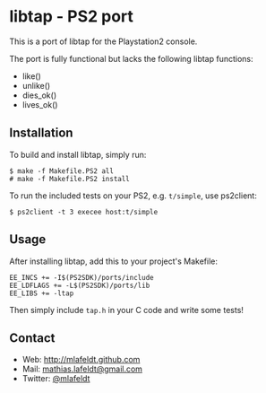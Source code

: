 libtap - PS2 port
=================

This is a port of libtap for the Playstation2 console.

The port is fully functional but lacks the following libtap functions:

- like()
- unlike()
- dies_ok()
- lives_ok()


Installation
------------

To build and install libtap, simply run:

    $ make -f Makefile.PS2 all
    # make -f Makefile.PS2 install

To run the included tests on your PS2, e.g. `t/simple`, use ps2client:

    $ ps2client -t 3 execee host:t/simple


Usage
-----

After installing libtap, add this to your project's Makefile:

    EE_INCS += -I$(PS2SDK)/ports/include
    EE_LDFLAGS += -L$(PS2SDK)/ports/lib
    EE_LIBS += -ltap

Then simply include `tap.h` in your C code and write some tests!


Contact
-------

* Web: <http://mlafeldt.github.com>
* Mail: <mathias.lafeldt@gmail.com>
* Twitter: [@mlafeldt](https://twitter.com/mlafeldt)
